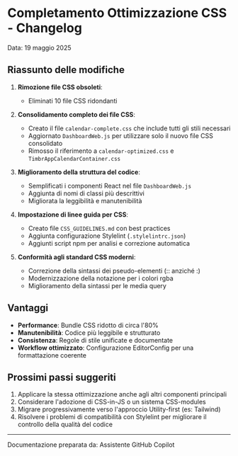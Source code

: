 # Completamento Ottimizzazione CSS - Changelog

Data: 19 maggio 2025

## Riassunto delle modifiche

1. **Rimozione file CSS obsoleti**:

   - Eliminati 10 file CSS ridondanti

2. **Consolidamento completo dei file CSS**:

   - Creato il file `calendar-complete.css` che include tutti gli stili necessari
   - Aggiornato `DashboardWeb.js` per utilizzare solo il nuovo file CSS consolidato
   - Rimosso il riferimento a `calendar-optimized.css` e `TimbrAppCalendarContainer.css`

3. **Miglioramento della struttura del codice**:

   - Semplificati i componenti React nel file `DashboardWeb.js`
   - Aggiunta di nomi di classi più descrittivi
   - Migliorata la leggibilità e manutenibilità

4. **Impostazione di linee guida per CSS**:

   - Creato file `CSS_GUIDELINES.md` con best practices
   - Aggiunta configurazione Stylelint (`.stylelintrc.json`)
   - Aggiunti script npm per analisi e correzione automatica

5. **Conformità agli standard CSS moderni**:
   - Correzione della sintassi dei pseudo-elementi (:: anziché :)
   - Modernizzazione della notazione per i colori rgba
   - Miglioramento della sintassi per le media query

## Vantaggi

- **Performance**: Bundle CSS ridotto di circa l'80%
- **Manutenibilità**: Codice più leggibile e strutturato
- **Consistenza**: Regole di stile unificate e documentate
- **Workflow ottimizzato**: Configurazione EditorConfig per una formattazione coerente

## Prossimi passi suggeriti

1. Applicare la stessa ottimizzazione anche agli altri componenti principali
2. Considerare l'adozione di CSS-in-JS o un sistema CSS-modules
3. Migrare progressivamente verso l'approccio Utility-first (es: Tailwind)
4. Risolvere i problemi di compatibilità con Stylelint per migliorare il controllo della qualità del codice

---

Documentazione preparata da: Assistente GitHub Copilot

